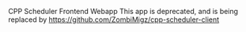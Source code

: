 CPP Scheduler Frontend Webapp
This app is deprecated, and is being replaced by https://github.com/ZombiMigz/cpp-scheduler-client
